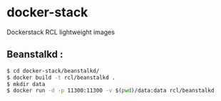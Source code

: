 # docker-stack
Dockerstack RCL lightweight images

## Beanstalkd :
```sh
$ cd docker-stack/beanstalkd/
$ docker build -t rcl/beanstalkd .
$ mkdir data
$ docker run -d -p 11300:11300 -v $(pwd)/data:data rcl/beanstalkd
```